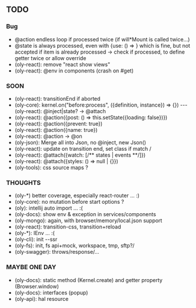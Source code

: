 ## TODO

### Bug

- @action endless loop if processed twice (if will*Mount is called twice...)
- @state is always processed, even with {use: () => } which is fine, but not accepted if item is already processed
  -> check if processed, to define getter twice or allow override
- (oly-react): remove "react show views"
- (oly-react): @env in components (crash on #get)

### SOON

- (oly-react): transitionEnd if aborted
- (oly-core): kernel.on("before:process", ({definition, instance}) => {}) 
\--- (oly-react): @inject|state? -> @attach
- (oly-react): @action({post: () => this.setState({loading: false})})
- (oly-react): @action({prevent: true})
- (oly-react): @action({name: true})
- (oly-react): @action -> @on
- (oly-json): Merge all into Json, no @inject, new Json()
- (oly-react): <Active></Active> update on transition end, set class if match /
- (oly-react): @attach({watch: [/** states | events **/]})
- (oly-react): @attach({styles: () => null | {}})
- (oly-tools): css source maps ?

### THOUGHTS

- (oly-*) better coverage, especially react-router ... :)
- (oly-core): no mutation before start options ?
- (oly): intellij auto import ... :( 
- (oly-docs): show env & exception in services/components
- (oly-mongo): again, with browser/memory/local.json support
- (oly-react): transition-css, transition+reload
- (oly-*): IEnv ... :(
- (oly-cli): init --ssr
- (oly-fs): init, fs api+mock, workspace, tmp, sftp?/
- (oly-swagger): throws/response/...

### MAYBE ONE DAY

- (oly-docs): static method (Kernel.create) and getter property (Browser.window)
- (oly-docs): interfaces (popup) 
- (oly-api): hal resource
